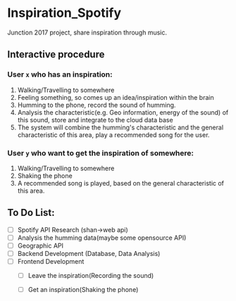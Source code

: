 # Inspiration_Spotify
Junction 2017 project, share inspiration through music.

## Interactive procedure

### User `x` who has an inspiration:

1. Walking/Travelling to somewhere
2. Feeling something, so comes up an idea/inspiration within the brain
3. Humming to the phone, record the sound of humming.
4. Analysis the characteristic(e.g. Geo information, energy of the sound) of this sound, store and integrate to the cloud data base
5. The system will combine the humming's characteristic and the general characteristic of this area, play a recommended song for the user.

### User `y` who want to get the inspiration of somewhere:

1. Walking/Travelling to somewhere
2. Shaking the phone
3. A recommended song is played, based on the general characteristic of this area.

## To Do List:

- [ ] Spotify API Research (shan->web api)
- [ ] Analysis the humming data(maybe some opensource API)
- [ ] Geographic API
- [ ] Backend Development (Database, Data Analysis)
- [ ] Frontend Development
  - [ ] Leave the inspiration(Recording the sound)
  - [ ] Get an inspiration(Shaking the phone)

